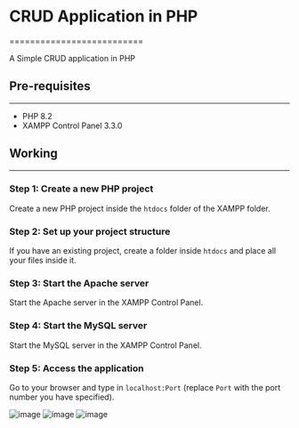 # CRUD Application in PHP
==========================

A Simple CRUD application in PHP

## Pre-requisites
---------------

* PHP 8.2
* XAMPP Control Panel 3.3.0

## Working
---------

### Step 1: Create a new PHP project

Create a new PHP project inside the `htdocs` folder of the XAMPP folder.

### Step 2: Set up your project structure

If you have an existing project, create a folder inside `htdocs` and place all your files inside it.

### Step 3: Start the Apache server

Start the Apache server in the XAMPP Control Panel.

### Step 4: Start the MySQL server

Start the MySQL server in the XAMPP Control Panel.

### Step 5: Access the application

Go to your browser and type in `localhost:Port` (replace `Port` with the port number you have specified).
 
 ![image](https://github.com/user-attachments/assets/ffaeac70-39b5-41de-9159-f302fbbd1a63)
![image](https://github.com/user-attachments/assets/18416b79-fba6-406e-bdaa-e3925e8bea5d)
![image](https://github.com/user-attachments/assets/54512d1a-d026-4f17-84a9-d0bf57083b44)

